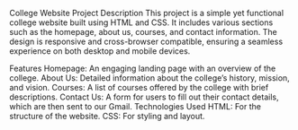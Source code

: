 College Website Project
Description
This project is a simple yet functional college website built using HTML and CSS. It includes various sections such as the homepage, about us, courses, and contact information. The design is responsive and cross-browser compatible, ensuring a seamless experience on both desktop and mobile devices.

Features
Homepage: An engaging landing page with an overview of the college.
About Us: Detailed information about the college’s history, mission, and vision.
Courses: A list of courses offered by the college with brief descriptions.
Contact Us: A form for users to fill out their contact details, which are then sent to our Gmail.
Technologies Used
HTML: For the structure of the website.
CSS: For styling and layout.
